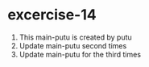 # excercise-14

1. This main-putu is created by putu
2. Update main-putu second times
3. Update main-putu for the third times
